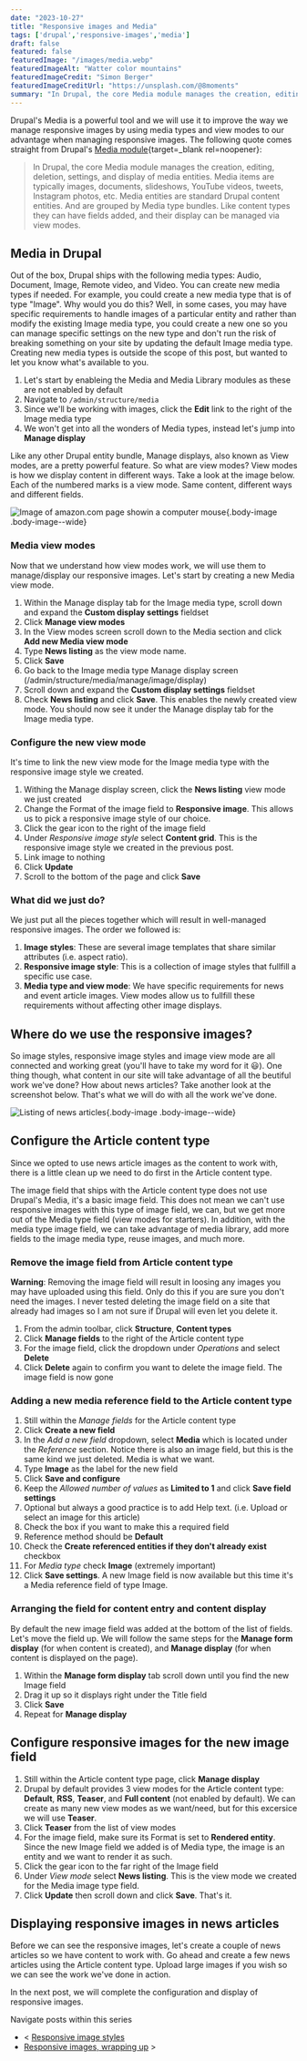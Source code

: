 ```yaml
---
date: "2023-10-27"
title: "Responsive images and Media"
tags: ['drupal','responsive-images','media']
draft: false
featured: false
featuredImage: "/images/media.webp"
featuredImageAlt: "Watter color mountains"
featuredImageCredit: "Simon Berger"
featuredImageCreditUrl: "https://unsplash.com/@8moments"
summary: "In Drupal, the core Media module manages the creation, editing, deletion, settings, and display of media entities."
---
```

Drupal's Media is a powerful tool and we will use it to improve the way we manage responsive images by using media types and view modes to our advantage when managing responsive images. The following quote comes straight from Drupal's [Media module](https://www.drupal.org/docs/8/core/modules/media/overview){target=_blank rel=noopener}:

> In Drupal, the core Media module manages the creation, editing, deletion, settings, and display of media entities. Media items are typically images, documents, slideshows, YouTube videos, tweets, Instagram photos, etc. Media entities are standard Drupal content entities. And are grouped by Media type bundles. Like content types they can have fields added, and their display can be managed via view modes.

## Media in Drupal

Out of the box, Drupal ships with the following media types: Audio, Document, Image, Remote video, and Video.  You can create new media types if needed. For example, you could create a new media type that is of type "Image".  Why would you do this?  Well, in some cases, you may have specific requirements to handle images of a particular entity and rather than modify the existing Image media type, you could create a new one so you can manage specific settings on the new type and don't run the risk of breaking something on your site by updating the default Image media type. Creating new media types is outside the scope of this post, but wanted to let you know what's available to you.

1. Let's start by enableing the Media and Media Library modules as these are not enabled by default
1. Navigate to `/admin/structure/media`
1. Since we'll be working with images, click the **Edit** link to the right of the Image media type
1. We won't get into all the wonders of Media types, instead let's jump into **Manage display**

Like any other Drupal entity bundle, Manage displays, also known as View modes, are a pretty powerful feature. So what are view modes?  View modes is how we display content in different ways.  Take a look at the image below.  Each of the numbered marks is a view mode. Same content, different ways and different fields.

![Image of amazon.com page showin a computer mouse](/images/modes.webp){.body-image .body-image--wide}

### Media view modes

Now that we understand how view modes work, we will use them to manage/display our responsive images. Let's start by creating a new Media view mode.

1. Within the Manage display tab for the Image media type, scroll down and expand the **Custom display settings** fieldset
1. Click **Manage view modes**
1. In the View modes screen scroll down to the Media section and click **Add new Media view mode**
1. Type **News listing** as the view mode name.
1. Click **Save**
1. Go back to the Image media type Manage display screen (/admin/structure/media/manage/image/display)
1. Scroll down and expand the **Custom display settings** fieldset
1. Check **News listing** and click **Save**.  This enables the newly created view mode.  You should now see it under the Manage display tab for the Image media type.

### Configure the new view mode

It's time to link the new view mode for the Image media type with the responsive image style we created.

1. Withing the Manage display screen, click the **News listing** view mode we just created
1. Change the Format of the image field to **Responsive image**.  This allows us to pick a responsive image style of our choice.
1. Click the gear icon to the right of the image field
1. Under _Responsive image style_ select **Content grid**.  This is the responsive image style we created in the previous post.
1. Link image to nothing
1. Click **Update**
1. Scroll to the bottom of the page and click **Save**

### What did we just do?

We just put all the pieces together which will result in well-managed responsive images. The order we followed is:

1. **Image styles**: These are several image templates that share similar attributes (i.e. aspect ratio).
1. **Responsive image style**: This is a collection of image styles that fullfill a specific use case.
1. **Media type and view mode**: We have specific requirements for news and event article images. View modes allow us to fullfill these requirements without affecting other image displays.

## Where do we use the responsive images?

So image styles, responsive image styles and image view mode are all connected and working great (you'll have to take my word for it 😃).  One thing though, what content in our site will take advantage of all the beutiful work we've done?  How about news articles? Take another look at the screenshot below. That's what we will do with all the work we've done.

![Listing of news articles](/images/list.webp){.body-image .body-image--wide}

## Configure the Article content type

Since we opted to use news article images as the content to work with, there is a little clean up we need to do first in the Article content type.

The image field that ships with the Article content type does not use Drupal's Media, it's a basic image field. This does not mean we can't use responsive images with this type of image field, we can, but we get more out of the Media type field (view modes for starters). In addition, with the media type image field, we can take advantage of media library, add more fields to the image media type, reuse images, and much more.

### Remove the image field from Article content type

**Warning**: Removing the image field will result in loosing any images you may have uploaded using this field.  Only do this if you are sure you don't need the images. I never tested deleting the image field on a site that already had images so I am not sure if Drupal will even let you delete it.

1. From the admin toolbar, click **Structure**, **Content types**
1. Click **Manage fields** to the right of the Article content type
1. For the image field, click the dropdown under _Operations_ and select **Delete**
1. Click **Delete** again to confirm you want to delete the image field.  The image field is now gone

### Adding a new media reference field to the Article content type

1. Still within the _Manage fields_ for the Article content type
1. Click **Create a new field**
1. In the _Add a new field_ dropdown, select **Media** which is located under the _Reference_ section. Notice there is also an image field, but this is the same kind we just deleted.  Media is what we want.
1. Type **Image** as the label for the new field
1. Click **Save and configure**
1. Keep the _Allowed number of values_ as **Limited to 1** and click **Save field settings**
1. Optional but always a good practice is to add Help text. (i.e. Upload or select an image for this article)
1. Check the box if you want to make this a required field
1. Reference method should be **Default**
1. Check the **Create referenced entities if they don't already exist** checkbox
1. For _Media type_ check **Image** (extremely important)
1. Click **Save settings**.  A new Image field is now available but this time it's a Media reference field of type Image.

### Arranging the field for content entry and content display

By default the new image field was added at the bottom of the list of fields. Let's move the field up.  We will follow the same steps for the **Manage form display** (for when content is created), and **Manage display** (for when content is displayed on the page).

1. Within the **Manage form display** tab scroll down until you find the new Image field
1. Drag it up so it displays right under the Title field
1. Click **Save**
1. Repeat for **Manage display**

## Configure responsive images for the new image field

1. Still within the Article content type page, click **Manage display**
1. Drupal by default provides 3 view modes for the Article content type: **Default**, **RSS**, **Teaser**, and **Full content** (not enabled by default).  We can create as many new view modes as we want/need, but for this excersice we will use **Teaser**.
1. Click **Teaser** from the list of view modes
1. For the image field, make sure its Format is set to **Rendered entity**.  Since the new Image field we added is of Media type, the image is an entity and we want to render it as such.
1. Click the gear icon to the far right of the Image field
1. Under _View mode_ select **News listing**. This is the view mode we created for the Media image type field.
1. Click **Update** then scroll down and click **Save**.  That's it.

## Displaying responsive images in news articles

Before we can see the responsive images, let's create a couple of news articles so we have content to work with.  Go ahead and create a few news articles using the Article content type.  Upload large images if you wish so we can see the work we've done in action.

In the next post, we will complete the configuration and display of responsive images.

<div class="post-pager">

Navigate posts within this series

- < [Responsive image styles](../responsive-image-styles)
- [Responsive images, wrapping up](../responsive-images-wrapping-up) >

</div>

